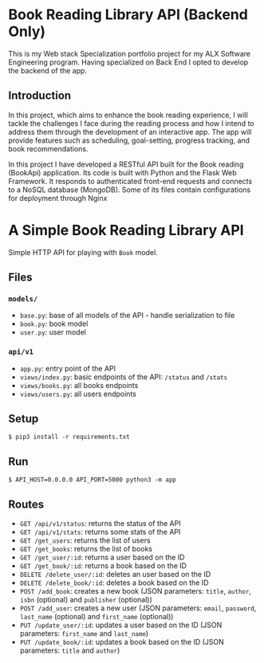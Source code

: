 # Book Reading Library API (Backend Only)
This is my Web stack Specialization portfolio project for my ALX Software Engineering program. Having specialized on Back End I opted to develop the backend of the app.

## Introduction
In this project, which aims to enhance the book reading experience, I will tackle the challenges I face during the reading process and how I intend to address them through the development of an interactive app. The app will provide features such as scheduling, goal-setting, progress tracking, and book recommendations.

In this project I have developed a RESTful API built for the Book reading (BookApi) application. Its code is built with Python and the Flask Web Framework. It responds to authenticated front-end requests and connects to a NoSQL database (MongoDB). Some of its files contain configurations for deployment through Nginx


# A Simple Book Reading Library API

Simple HTTP API for playing with `Book` model.


## Files

### `models/`

- `base.py`: base of all models of the API - handle serialization to file
- `book.py`: book model
- `user.py`: user model

### `api/v1`

- `app.py`: entry point of the API
- `views/index.py`: basic endpoints of the API: `/status` and `/stats`
- `views/books.py`: all books endpoints
- `views/users.py`: all users endpoints


## Setup

```
$ pip3 install -r requirements.txt
```


## Run

```
$ API_HOST=0.0.0.0 API_PORT=5000 python3 -m app
```


## Routes

- `GET /api/v1/status`: returns the status of the API
- `GET /api/v1/stats`: returns some stats of the API
- `GET /get_users`: returns the list of users
- `GET /get_books`: returns the list of books
- `GET /get_user/:id`: returns a user based on the ID
- `GET /get_book/:id`: returns a book based on the ID
- `DELETE /delete_user/:id`: deletes an user based on the ID
- `DELETE /delete_book/:id`: deletes a book based on the ID
- `POST /add_book`: creates a new book (JSON parameters: `title`, `author`, `isbn` (optional) and `publisher` (optional))
- `POST /add_user`: creates a new user (JSON parameters: `email`, `password`, `last_name` (optional) and `first_name` (optional))
- `PUT /update_user/:id`: updates a user based on the ID (JSON parameters: `first_name` and `last_name`)
- `PUT /update_book/:id`: updates a book based on the ID (JSON parameters: `title` and `author`)
